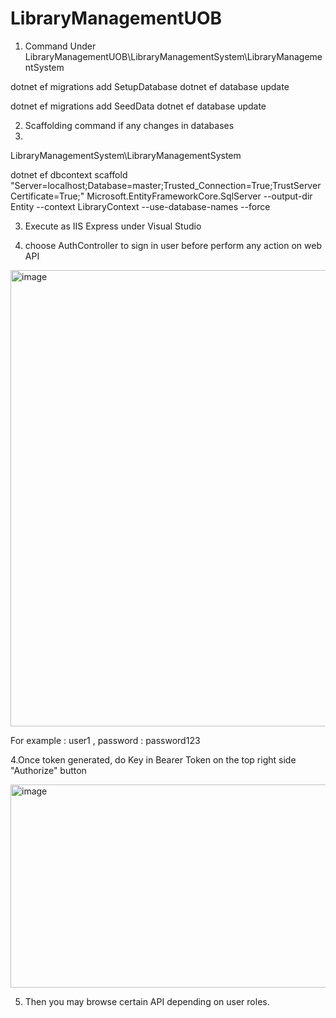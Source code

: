 # LibraryManagementUOB
1. Command
Under LibraryManagementUOB\LibraryManagementSystem\LibraryManagementSystem

dotnet ef migrations add SetupDatabase
dotnet ef database update
 
dotnet ef migrations add SeedData
dotnet ef database update

2. Scaffolding command if any changes in databases
3. 
LibraryManagementSystem\LibraryManagementSystem 


dotnet ef dbcontext scaffold "Server=localhost;Database=master;Trusted_Connection=True;TrustServerCertificate=True;" Microsoft.EntityFrameworkCore.SqlServer --output-dir Entity --context LibraryContext --use-database-names --force

3. Execute as IIS Express under Visual Studio

4. choose AuthController to sign in user before perform any action on web API
   
<img width="1832" height="730" alt="image" src="https://github.com/user-attachments/assets/a598b7da-6f7e-4f6f-9a71-57e0a90b871e" />

For example : user1 , password : password123

4.Once token generated, do Key in Bearer Token on the top right side "Authorize" button

<img width="655" height="325" alt="image" src="https://github.com/user-attachments/assets/23af7ed0-2602-4b59-a9bf-d879a7beb31c" />


5. Then you may browse certain API depending on user roles.
